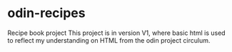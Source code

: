 # odin-recipes
Recipe book project
This project is in version V1, where basic html is used to reflect my understanding on HTML from the odin project circulum.

